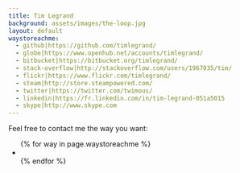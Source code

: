 ```yaml
---
title: Tim Legrand
background: assets/images/the-loop.jpg
layout: default
waystoreachme:
  - github|https://github.com/timlegrand/
  - globe|https://www.openhub.net/accounts/timlegrand/
  - bitbucket|https://bitbucket.org/timlegrand/
  - stack-overflow|http://stackoverflow.com/users/1967035/tim/
  - flickr|https://www.flickr.com/timlegrand/
  - steam|http://store.steampowered.com/
  - twitter|https://twitter.com/twimous/
  - linkedin|https://fr.linkedin.com/in/tim-legrand-051a5015
  - skype|http://www.skype.com
---
```


Feel free to contact me the way you want:

<ul class="list-inline text-center">
  {% for way in page.waystoreachme %}
  <li>
    <a href="{{ way | split: "|" | last }}">
      <span class="fa-stack fa-lg">
        <i class="fa fa-circle fa-stack-2x"></i>
        <i class="fa fa-{{ way | split: "|" | first }} fa-stack-1x fa-inverse"></i>
      </span>
    </a>
  </li>
  {% endfor %}
</ul>
